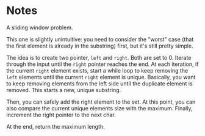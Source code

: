 # Notes

A sliding window problem.

This one is slightly unintuitive: you need to consider the "worst" case (that
the first element is already in the substring) first, but it's still pretty
simple.

The idea is to create two pointer, `left` and `right`. Both are set to 0.
Iterate through the input until the `right` pointer reaches the end. At each
iteration, if the current `right` element exists, start a while loop to keep
removing the `left` elements until the current `right` element is unique.
Basically, you want to keep removing elements from the left side until the
duplicate element is removed. This starts a new, unique substring.

Then, you can safely add the right element to the set. At this point, you can
also compare the current unique elements size with the maximum. Finally,
increment the right pointer to the next char.

At the end, return the maximum length.
